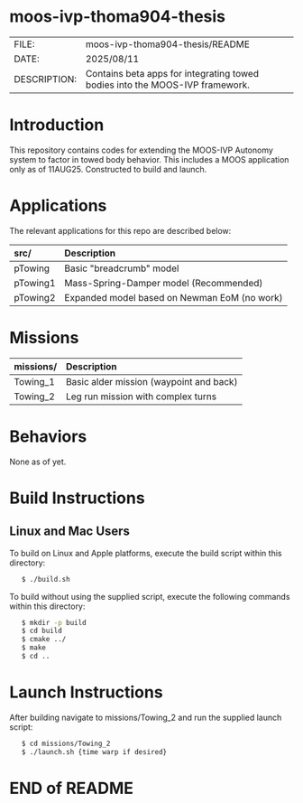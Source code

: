 # moos-ivp-thoma904-thesis

|              |                        |
|:------------ |:---------------------- |
| FILE:        | moos-ivp-thoma904-thesis/README |
| DATE:        | 2025/08/11             |
| DESCRIPTION: | Contains beta apps for integrating towed bodies into the MOOS-IVP framework. |


# Introduction

This repository contains codes for extending the MOOS-IVP Autonomy system to factor in towed body behavior. This includes a MOOS application only as of 11AUG25. Constructed to build and launch.


# Applications

The relevant applications for this repo are described below:

| src/             | Description                                 |
|:---------------- |:------------------------------------------- |
| pTowing          | Basic "breadcrumb" model                    |
| pTowing1         | Mass-Spring-Damper model (Recommended)      |
| pTowing2         | Expanded model based on Newman EoM (no work)|

# Missions

| missions/        | Description                                 |
|:---------------- |:------------------------------------------- |
| Towing_1         | Basic alder mission (waypoint and back)     |
| Towing_2         | Leg run mission with complex turns          |

# Behaviors

None as of yet.

# Build Instructions

## Linux and Mac Users

To build on Linux and Apple platforms, execute the build script within this
directory:

```bash
   $ ./build.sh
```

To build without using the supplied script, execute the following commands
within this directory:

```bash
   $ mkdir -p build
   $ cd build
   $ cmake ../
   $ make
   $ cd ..
```

# Launch Instructions

After building navigate to missions/Towing_2 and run the supplied launch script:

```bash
   $ cd missions/Towing_2
   $ ./launch.sh {time warp if desired}
```

# END of README

